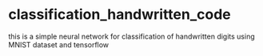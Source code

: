# classification_handwritten_code
this is a simple neural network for classification of handwritten digits using MNIST dataset and tensorflow 
